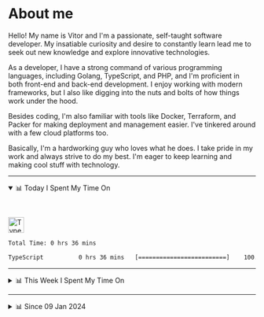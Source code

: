 # About me

Hello! My name is Vitor and I'm a passionate, self-taught software developer. My insatiable curiosity and desire to constantly learn lead me to seek out new knowledge and explore innovative technologies.

As a developer, I have a strong command of various programming languages, including Golang, TypeScript, and PHP, and I'm proficient in both front-end and back-end development. I enjoy working with modern frameworks, but I also like digging into the nuts and bolts of how things work under the hood.

Besides coding, I'm also familiar with tools like Docker, Terraform, and Packer for making deployment and management easier. I've tinkered around with a few cloud platforms too.

Basically, I'm a hardworking guy who loves what he does. I take pride in my work and always strive to do my best. I'm eager to keep learning and making cool stuff with technology.

---

<!-- ## 📊 Today I Spent My Time On -->

<details open>
<summary>📊 Today I Spent My Time On</summary>

&nbsp;

<!--DEVTIMER:TODAY:START-->
<img align="center" width="32px" src="https://cdn.simpleicons.org/typescript/3178C6" alt="TypeScript" />&nbsp;&nbsp;&nbsp;

```txt
Total Time: 0 hrs 36 mins

TypeScript          0 hrs 36 mins   [=========================]    100.00 %
```

<!--DEVTIMER:TODAY:END-->

</details>

---
<details>
<summary>📊 This Week I Spent My Time On</summary>

&nbsp;

<!--DEVTIMER:WEEK:START-->
<img align="center" width="32px" src="https://cdn.simpleicons.org/typescript/3178C6" alt="TypeScript" />&nbsp;&nbsp;&nbsp;<img align="center" width="32px" src="https://cdn.simpleicons.org/gnubash/fff" alt="Bash" />&nbsp;&nbsp;&nbsp;<img align="center" width="32px" src="https://cdn.simpleicons.org/yaml/fff" alt="YAML" />&nbsp;&nbsp;&nbsp;

```txt
Total Time: 3 hrs 56 mins

TypeScript          3 hrs 24 mins   [=====================....]    86.41 %
Bash                0 hrs 16 mins   [=........................]    6.90 %
VimL                0 hrs 10 mins   [=........................]    4.41 %
YAML                0 hrs 5 mins    [.........................]    2.19 %
```

<!--DEVTIMER:WEEK:END-->
</details>

---


<details>
<summary>📊 Since 09 Jan 2024</summary>

&nbsp;

<!--DEVTIMER::START-->
<img align="center" width="32px" src="https://cdn.simpleicons.org/typescript/3178C6" alt="TypeScript" />&nbsp;&nbsp;&nbsp;<img align="center" width="32px" src="https://cdn.simpleicons.org/vuedotjs/4FC08D" alt="Vue" />&nbsp;&nbsp;&nbsp;<img align="center" width="32px" src="https://cdn.simpleicons.org/go/00ADD8" alt="Go" />&nbsp;&nbsp;&nbsp;<img align="center" width="32px" src="https://cdn.simpleicons.org/gnubash/fff" alt="Bash" />&nbsp;&nbsp;&nbsp;<img align="center" width="32px" src="https://cdn.simpleicons.org/carrd/fff" alt="JSON" />&nbsp;&nbsp;&nbsp;<img align="center" width="32px" src="https://cdn.simpleicons.org/python/3776AB" alt="Python" />&nbsp;&nbsp;&nbsp;<img align="center" width="32px" src="https://cdn.simpleicons.org/javascript/F7DF1E" alt="JavaScript" />&nbsp;&nbsp;&nbsp;<img align="center" width="32px" src="https://cdn.simpleicons.org/markdown/fff" alt="Markdown" />&nbsp;&nbsp;&nbsp;<img align="center" width="32px" src="https://cdn.simpleicons.org/yaml/fff" alt="YAML" />&nbsp;&nbsp;&nbsp;<img align="center" width="32px" src="https://cdn.simpleicons.org/html5/E34F26" alt="HTML" />&nbsp;&nbsp;&nbsp;<img align="center" width="32px" src="https://cdn.simpleicons.org/academia/fff" alt="Text" />&nbsp;&nbsp;&nbsp;<img align="center" width="32px" src="https://cdn.simpleicons.org/css3/1572B6" alt="CSS" />&nbsp;&nbsp;&nbsp;<img align="center" width="32px" src="https://cdn.simpleicons.org/php/777BB4" alt="PHP" />&nbsp;&nbsp;&nbsp;

```txt
Total Time: 277 hrs 43 mins

TypeScript          151 hrs 8 mins  [=============............]    54.42 %
Vue                 30 hrs 4 mins   [==.......................]    10.83 %
Go                  26 hrs 39 mins  [==.......................]    9.59 %
Bash                13 hrs 10 mins  [=........................]    4.74 %
JSON                12 hrs 14 mins  [=........................]    4.40 %
Python              9 hrs 11 mins   [.........................]    3.30 %
JavaScript          6 hrs 35 mins   [.........................]    2.37 %
Markdown            5 hrs 48 mins   [.........................]    2.09 %
YAML                5 hrs 27 mins   [.........................]    1.97 %
SCSS                3 hrs 9 mins    [.........................]    1.13 %
Docker              2 hrs 48 mins   [.........................]    1.01 %
HTML                1 hrs 46 mins   [.........................]    0.63 %
VimL                1 hrs 36 mins   [.........................]    0.58 %
SQL                 1 hrs 10 mins   [.........................]    0.42 %
Nginx               0 hrs 29 mins   [.........................]    0.17 %
INI                 0 hrs 20 mins   [.........................]    0.12 %
XML                 0 hrs 20 mins   [.........................]    0.12 %
Text                0 hrs 17 mins   [.........................]    0.10 %
CSS                 0 hrs 13 mins   [.........................]    0.08 %
MySQL               0 hrs 11 mins   [.........................]    0.06 %
TSX                 0 hrs 9 mins    [.........................]    0.06 %
PHP                 0 hrs 7 mins    [.........................]    0.04 %
reStructuredText    0 hrs 4 mins    [.........................]    0.02 %
Sass                0 hrs 1 mins    [.........................]    0.01 %
```

<!--DEVTIMER::END-->

</details>
